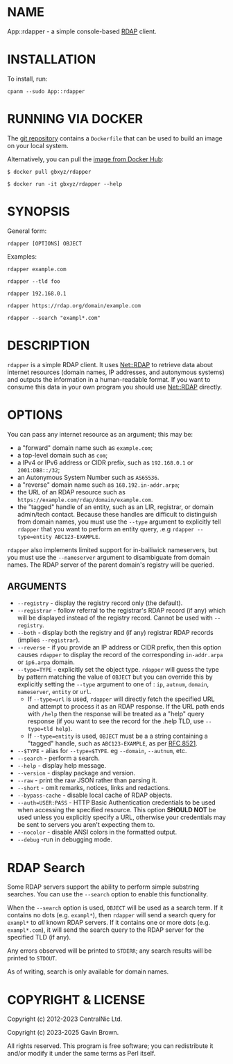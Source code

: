 # NAME

App::rdapper - a simple console-based [RDAP](https://about.rdap.org) client.

# INSTALLATION

To install, run:

    cpanm --sudo App::rdapper

# RUNNING VIA DOCKER

The [git repository](https://github.com/gbxyz/rdapper) contains a
`Dockerfile` that can be used to build an image on your local system.

Alternatively, you can pull the [image from Docker
Hub](https://hub.docker.com/r/gbxyz/rdapper):

    $ docker pull gbxyz/rdapper

    $ docker run -it gbxyz/rdapper --help

# SYNOPSIS

General form:

    rdapper [OPTIONS] OBJECT

Examples:

    rdapper example.com

    rdapper --tld foo

    rdapper 192.168.0.1

    rdapper https://rdap.org/domain/example.com

    rdapper --search "exampl*.com"

# DESCRIPTION

`rdapper` is a simple RDAP client. It uses [Net::RDAP](https://metacpan.org/pod/Net%3A%3ARDAP) to retrieve data about
internet resources (domain names, IP addresses, and autonymous systems) and
outputs the information in a human-readable format. If you want to consume this
data in your own program you should use [Net::RDAP](https://metacpan.org/pod/Net%3A%3ARDAP) directly.

# OPTIONS

You can pass any internet resource as an argument; this may be:

- a "forward" domain name such as `example.com`;
- a top-level domain such as `com`;
- a IPv4 or IPv6 address or CIDR prefix, such as `192.168.0.1` or
`2001:DB8::/32`;
- an Autonymous System Number such as `AS65536`.
- a "reverse" domain name such as `168.192.in-addr.arpa`;
- the URL of an RDAP resource such as
`https://example.com/rdap/domain/example.com`.
- the "tagged" handle of an entity, such as an LIR, registrar, or domain
admin/tech contact. Because these handles are difficult to distinguish from
domain names, you must use the `--type` argument to explicitly tell
`rdapper` that you want to perform an entity query, .e.g `rdapper
--type=entity ABC123-EXAMPLE`.

`rdapper` also implements limited support for in-bailiwick nameservers, but
you must use the `--nameserver` argument to disambiguate from domain names.
The RDAP server of the parent domain's registry will be queried.

## ARGUMENTS

- `--registry` - display the registry record only (the default).
- `--registrar` - follow referral to the registrar's RDAP record (if
any) which will be displayed instead of the registry record. Cannot be used with
`--registry`.
- `--both` - display both the registry and (if any) registrar RDAP
records (implies `--registrar`).
- `--reverse` - if you provide an IP address or CIDR prefix, then this
option causes `rdapper` to display the record of the corresponding
`in-addr.arpa` or `ip6.arpa` domain.
- `--type=TYPE` - explicitly set the object type. `rdapper` will
guess the type by pattern matching the value of `OBJECT` but you can override
this by explicitly setting the `--type` argument to one of : `ip`,
`autnum`, `domain`, `nameserver`, `entity` or `url`.
    - If `--type=url` is used, `rdapper` will directly fetch the
    specified URL and attempt to process it as an RDAP response. If the URL path
    ends with `/help` then the response will be treated as a "help" query response
    (if you want to see the record for the .help TLD, use `--type=tld help`).
    - If `--type=entity` is used, `OBJECT` must be a a string containing
    a "tagged" handle, such as `ABC123-EXAMPLE`, as per [RFC
    8521](https://datatracker.ietf.org/doc/html/rfc8521).
- `--$TYPE` - alias for `--type=$TYPE`. eg `--domain`,
`--autnum`, etc.
- `--search` - perform a search.
- `--help` - display help message.
- `--version` - display package and version.
- `--raw` - print the raw JSON rather than parsing it.
- `--short` - omit remarks, notices, links and redactions.
- `--bypass-cache` - disable local cache of RDAP objects.
- `--auth=USER:PASS` - HTTP Basic Authentication credentials to be used
when accessing the specified resource. This option **SHOULD NOT** be used unless
you explicitly specify a URL, otherwise your credentials may be sent to servers
you aren't expecting them to.
- `--nocolor` - disable ANSI colors in the formatted output.
- `--debug` -run in debugging mode.

# RDAP Search

Some RDAP servers support the ability to perform simple substring searches.
You can use the `--search` option to enable this functionality.

When the `--search` option is used, `OBJECT` will be used as a search term.
If it contains no dots (e.g. `exampl*`), then `rdapper` will send a search
query for `exampl*` to _all_ known RDAP servers. If it contains one or more
dots (e.g. `exampl*.com`), it will send the search query to the RDAP server
for the specified TLD (if any).

Any errors observed will be printed to `STDERR`; any search results will be
printed to `STDOUT`.

As of writing, search is only available for domain names.

# COPYRIGHT & LICENSE

Copyright (c) 2012-2023 CentralNic Ltd.

Copyright (c) 2023-2025 Gavin Brown.

All rights reserved. This program is free software; you can redistribute it
and/or modify it under the same terms as Perl itself.
